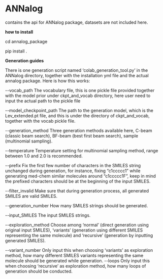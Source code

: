# ANNalog

contains the api for ANNalog package, datasets are not included here. 

**how to install**

cd annalog_package

pip install .

**Generation guides**

There is one generation script named ‘colab_generation_tool.py’ in the ANNalog directory, together with the installation yml file and the actual annalog package. Here is how this works:

--vocab_path				The vocabulary file, this is one pickle file provided together with the model prior under ckpt_and_vocab directory, here user need to input the actual path to the pickle file

--model_checkpoint_path		The path to the generation model, which is the Lev_extended.pt file, and this is under the directory of ckpt_and_vocab, together with the vocab pickle file. 

--generation_method		    Three generation methods available here, C-beam (classic beam search), BF-beam (best first beam search), sample (multinomial sampling).

--temperature			    Temperature setting for multinomial sampling method, range between 1.0 and 2.0 is recommended. 

--prefix				    Fix the first few number of characters in the SMILES string unchanged during generation, for instance, fixing “c1ccccc1” while generating med-chem similar molecules around “c1ccccc1F”, keep in mind the prefixed characters should be at the beginning of the input SMILES.

--filter_invalid			Make sure that during generation process, all generated SMILES are valid SMILES.

--generation_number		    How many SMILES strings should be generated.

--input_SMILES			    The input SMILES strings.

--exploration_method		Choose among ‘normal’ (direct generation using original input SMILES), ‘variants’ (generation using different SMILES representing the same molecule) and ‘recursive’ (generation by inputting generated SMILES).

--variant_number			Only input this when choosing ‘variants’ as exploration method, how many different SMILES variants representing the same molecule should be generated while generation.
--loops				Only input this when choosing ‘recursive’ as exploration method, how many loops of generation should be conducted. 
